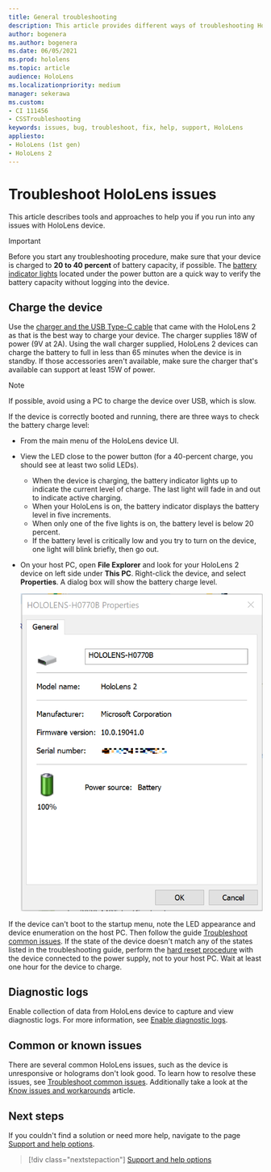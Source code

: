 ```yaml
---
title: General troubleshooting
description: This article provides different ways of troubleshooting HoloLens devices.
author: bogenera
ms.author: bogenera
ms.date: 06/05/2021
ms.prod: hololens
ms.topic: article
audience: HoloLens
ms.localizationpriority: medium
manager: sekerawa
ms.custom: 
- CI 111456
- CSSTroubleshooting
keywords: issues, bug, troubleshoot, fix, help, support, HoloLens
appliesto:
- HoloLens (1st gen)
- HoloLens 2
---
```


# Troubleshoot HoloLens issues

This article describes tools and approaches to help you if you run into any issues with HoloLens device.

>[!IMPORTANT]
> Before you start any troubleshooting procedure, make sure that your device is charged to **20 to 40 percent** of battery capacity, if possible. The [battery indicator lights](https://docs.microsoft.com/hololens/hololens2-setup#lights-that-indicate-the-battery-level) located under the power button are a quick way to verify the battery capacity without logging into the device.

## Charge the device

Use the [charger and the USB Type-C cable](https://www.microsoft.com/en-us/p/microsoft-hololens-2-usb-c-charger-cable/8vj21f2z8pk5?rtc=1) that came with the HoloLens 2 as that is the best way to charge your device. The charger supplies 18W of power (9V at 2A). Using the wall charger supplied, HoloLens 2 devices can charge the battery to full in less than 65 minutes when the device is in standby. If those accessories aren't available, make sure the charger that's available can support at least 15W of power.

> [!NOTE]
> If possible, avoid using a PC to charge the device over USB, which is slow.

If the device is correctly booted and running, there are three ways to check the battery charge level:

- From the main menu of the HoloLens device UI.
- View the LED close to the power button (for a 40-percent charge, you should see at least two solid LEDs).
    - When the device is charging, the battery indicator lights up to indicate the current level of charge.  The last light will fade in and out to indicate active charging.
    - When your HoloLens is on, the battery indicator displays the battery level in five increments.
    - When only one of the five lights is on, the battery level is below 20 percent.
    - If the battery level is critically low and you try to turn on the device, one light will blink briefly, then go out.
- On your host PC, open **File Explorer** and look for your HoloLens 2 device on left side under **This PC**. Right-click the device, and select **Properties**. A dialog box will show the battery charge level.

   ![A HoloLens 2 properties screen shows battery change level](images/ResetRecovery2.png)

If the device can't boot to the startup menu, note the LED appearance and device enumeration on the host PC. Then follow the guide [Troubleshoot common issues](hololens-troubleshooting.md). If the state of the device doesn't match any of the states listed in the troubleshooting guide, perform the [hard reset procedure](hololens-recovery.md#hard-reset-procedure) with the device connected to the power supply, not to your host PC. Wait at least one hour for the device to charge.

## Diagnostic logs
Enable collection of data from HoloLens device to capture and view diagnostic logs. For more information, see [Enable diagnostic logs](hololens-diagnostic-logs.md).

## Common or known issues
There are several common HoloLens issues, such as the device is unresponsive or holograms don't look good. To learn how to resolve these issues, see [Troubleshoot common issues](hololens-troubleshooting.md). Additionally take a look at the [Know issues and workarounds](hololens-known-issues.md) article.

## Next steps

If you couldn't find a solution or need more help, navigate to the page [Support and help options](hololens2-support.md).

> [!div class="nextstepaction"]
> [Support and help options](hololens2-support.md)